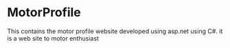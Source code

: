 # MotorProfile
This contains the motor profile website developed using asp.net using C#. it is a web site to motor enthusiast
